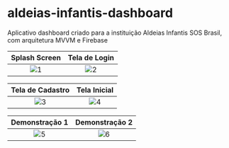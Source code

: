 # aldeias-infantis-dashboard
Aplicativo dashboard criado para a instituição Aldeias Infantis SOS Brasil, com arquitetura MVVM e Firebase

Splash Screen | Tela de Login
:-------------------------:|:-------------------------:
![1](https://user-images.githubusercontent.com/62410044/156206988-5a72d6ff-06a6-4831-acf1-a3088a048f8a.jpeg)  |  ![2](https://user-images.githubusercontent.com/62410044/156206997-57d2fd28-a707-419a-aaf8-55da261cf73d.jpeg)

Tela de Cadastro | Tela Inicial
:-------------------------:|:-------------------------:
![3](https://user-images.githubusercontent.com/62410044/156207001-b0fab45a-b89d-419e-867e-7e1da83ce7c1.jpeg)  |  ![4](https://user-images.githubusercontent.com/62410044/156207007-8a812d7b-f438-4599-b4c9-1b982d7f855d.jpeg)

Demonstração 1 | Demonstração 2 
:-------------------------:|:-------------------------:
![5](https://user-images.githubusercontent.com/62410044/156211439-874d2238-9d3e-481e-bdfc-bcf50a0d22be.jpeg)  |  ![6](https://user-images.githubusercontent.com/62410044/156207002-3cc97112-f1c2-48e8-a4a0-0a8ef0e3e970.jpeg)


